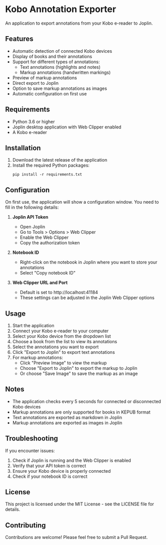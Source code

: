 # Kobo Annotation Exporter

An application to export annotations from your Kobo e-reader to Joplin.

## Features

- Automatic detection of connected Kobo devices
- Display of books and their annotations
- Support for different types of annotations:
  - Text annotations (highlights and notes)
  - Markup annotations (handwritten markings)
- Preview of markup annotations
- Direct export to Joplin
- Option to save markup annotations as images
- Automatic configuration on first use

## Requirements

- Python 3.6 or higher
- Joplin desktop application with Web Clipper enabled
- A Kobo e-reader

## Installation

1. Download the latest release of the application
2. Install the required Python packages:
   ```
   pip install -r requirements.txt
   ```

## Configuration

On first use, the application will show a configuration window. You need to fill in the following details:

1. **Joplin API Token**
   - Open Joplin
   - Go to Tools > Options > Web Clipper
   - Enable the Web Clipper
   - Copy the authorization token

2. **Notebook ID**
   - Right-click on the notebook in Joplin where you want to store your annotations
   - Select "Copy notebook ID"

3. **Web Clipper URL and Port**
   - Default is set to http://localhost:41184
   - These settings can be adjusted in the Joplin Web Clipper options

## Usage

1. Start the application
2. Connect your Kobo e-reader to your computer
3. Select your Kobo device from the dropdown list
4. Choose a book from the list to view its annotations
5. Select the annotations you want to export
6. Click "Export to Joplin" to export text annotations
7. For markup annotations:
   - Click "Preview Image" to view the markup
   - Choose "Export to Joplin" to export the markup to Joplin
   - Or choose "Save Image" to save the markup as an image

## Notes

- The application checks every 5 seconds for connected or disconnected Kobo devices
- Markup annotations are only supported for books in KEPUB format
- Text annotations are exported as markdown in Joplin
- Markup annotations are exported as images in Joplin

## Troubleshooting

If you encounter issues:

1. Check if Joplin is running and the Web Clipper is enabled
2. Verify that your API token is correct
3. Ensure your Kobo device is properly connected
4. Check if your notebook ID is correct

## License

This project is licensed under the MIT License - see the LICENSE file for details.

## Contributing

Contributions are welcome! Please feel free to submit a Pull Request. 